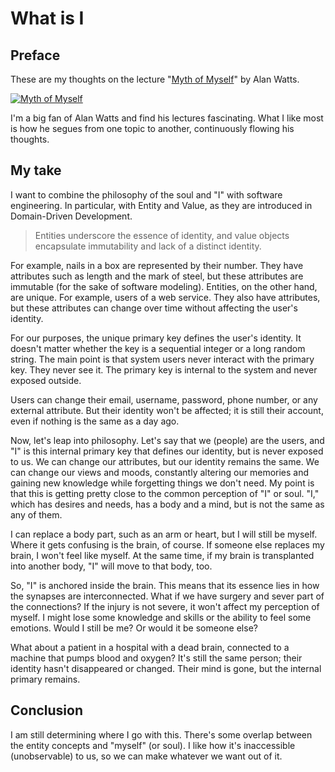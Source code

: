 # What is I

## Preface

These are my thoughts on the lecture "[Myth of Myself](https://youtu.be/C48hI9Qb2q4)" by Alan Watts.

[![Myth of Myself](https://img.youtube.com/vi/C48hI9Qb2q4/default.jpg)](https://youtu.be/C48hI9Qb2q4)

I'm a big fan of Alan Watts and find his lectures fascinating.
What I like most is how he segues from one topic to another, continuously flowing his thoughts.

## My take

I want to combine the philosophy of the soul and "I" with software engineering.
In particular, with Entity and Value, as they are introduced in Domain-Driven Development.

> Entities underscore the essence of identity, and value objects encapsulate immutability and lack of a distinct identity.

For example, nails in a box are represented by their number.
They have attributes such as length and the mark of steel, but these attributes are immutable (for the sake of software modeling).
Entities, on the other hand, are unique.
For example, users of a web service.
They also have attributes, but these attributes can change over time without affecting the user's identity.

For our purposes, the unique primary key defines the user's identity.
It doesn't matter whether the key is a sequential integer or a long random string.
The main point is that system users never interact with the primary key.
They never see it.
The primary key is internal to the system and never exposed outside.

Users can change their email, username, password, phone number, or any external attribute.
But their identity won't be affected; it is still their account, even if nothing is the same as a day ago.

Now, let's leap into philosophy.
Let's say that we (people) are the users, and "I" is this internal primary key that defines our identity, but is never exposed to us.
We can change our attributes, but our identity remains the same.
We can change our views and moods, constantly altering our memories and gaining new knowledge while forgetting things we don't need.
My point is that this is getting pretty close to the common perception of "I" or soul.
"I," which has desires and needs, has a body and a mind, but is not the same as any of them.

I can replace a body part, such as an arm or heart, but I will still be myself.
Where it gets confusing is the brain, of course.
If someone else replaces my brain, I won't feel like myself.
At the same time, if my brain is transplanted into another body, "I" will move to that body, too.

So, "I" is anchored inside the brain.
This means that its essence lies in how the synapses are interconnected.
What if we have surgery and sever part of the connections?
If the injury is not severe, it won't affect my perception of myself.
I might lose some knowledge and skills or the ability to feel some emotions.
Would I still be me? Or would it be someone else?

What about a patient in a hospital with a dead brain, connected to a machine that pumps blood and oxygen?
It's still the same person; their identity hasn't disappeared or changed.
Their mind is gone, but the internal primary remains.

## Conclusion

I am still determining where I go with this.
There's some overlap between the entity concepts and "myself" (or soul).
I like how it's inaccessible (unobservable) to us, so we can make whatever we want out of it.
